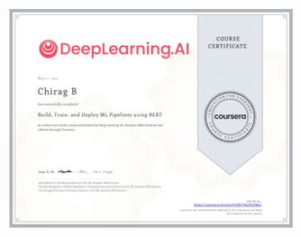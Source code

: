 [![PDS](https://github.com/Chirag05B/Portfolio/blob/main/Certifications/Practical%20Data%20Science%20on%20the%20AWS%20Cloud/Build-Train-and-Deploy%20ML%20Pipelines%20using%20BERT/Build-Train-and-Deploy%20ML%20Pipelines%20using%20BERT_page-0001.jpg)](https://coursera.org/verify/specialization/MZ7VQH4TYN9J)

 
